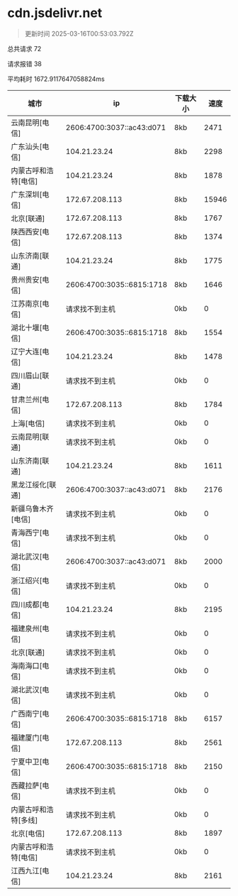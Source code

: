 
  # cdn.jsdelivr.net

  > 更新时间 2025-03-16T00:53:03.792Z
  
  总共请求 72

  请求报错 38

  平均耗时 1672.9117647058824ms

|城市|ip|下载大小|速度|
|-----|----------|---|---|
|云南昆明[电信]|2606:4700:3037::ac43:d071|8kb|2471|
|广东汕头[电信]|104.21.23.24|8kb|2298|
|内蒙古呼和浩特[电信]|104.21.23.24|8kb|1878|
|广东深圳[电信]|172.67.208.113|8kb|15946|
|北京[联通]|172.67.208.113|8kb|1767|
|陕西西安[电信]|172.67.208.113|8kb|1374|
|山东济南[联通]|104.21.23.24|8kb|1775|
|贵州贵安[电信]|2606:4700:3035::6815:1718|8kb|1646|
|江苏南京[电信]|请求找不到主机|0kb|0|
|湖北十堰[电信]|2606:4700:3035::6815:1718|8kb|1554|
|辽宁大连[电信]|104.21.23.24|8kb|1478|
|四川眉山[联通]|请求找不到主机|0kb|0|
|甘肃兰州[电信]|172.67.208.113|8kb|1784|
|上海[电信]|请求找不到主机|0kb|0|
|云南昆明[联通]|请求找不到主机|0kb|0|
|山东济南[联通]|104.21.23.24|8kb|1611|
|黑龙江绥化[联通]|2606:4700:3037::ac43:d071|8kb|2176|
|新疆乌鲁木齐[电信]|请求找不到主机|0kb|0|
|青海西宁[电信]|请求找不到主机|0kb|0|
|湖北武汉[电信]|2606:4700:3037::ac43:d071|8kb|2000|
|浙江绍兴[电信]|请求找不到主机|0kb|0|
|四川成都[电信]|104.21.23.24|8kb|2195|
|福建泉州[电信]|请求找不到主机|0kb|0|
|北京[联通]|请求找不到主机|0kb|0|
|海南海口[电信]|请求找不到主机|0kb|0|
|湖北武汉[电信]|请求找不到主机|0kb|0|
|广西南宁[电信]|2606:4700:3035::6815:1718|8kb|6157|
|福建厦门[电信]|172.67.208.113|8kb|2561|
|宁夏中卫[电信]|2606:4700:3035::6815:1718|8kb|2150|
|西藏拉萨[电信]|请求找不到主机|0kb|0|
|内蒙古呼和浩特[多线]|请求找不到主机|0kb|0|
|北京[电信]|172.67.208.113|8kb|1897|
|内蒙古呼和浩特[电信]|请求找不到主机|0kb|0|
|江西九江[电信]|104.21.23.24|8kb|2161|

  
